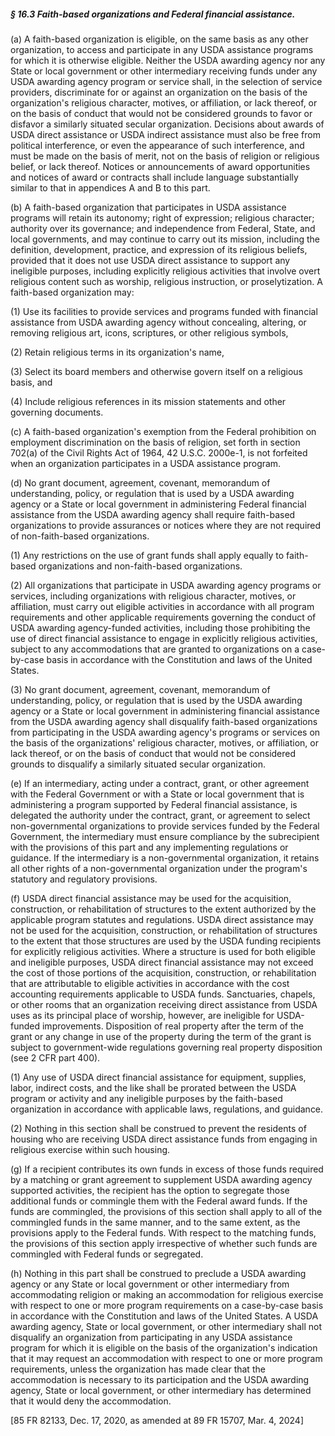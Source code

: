 ##### § 16.3 Faith-based organizations and Federal financial assistance. #####

(a) A faith-based organization is eligible, on the same basis as any other organization, to access and participate in any USDA assistance programs for which it is otherwise eligible. Neither the USDA awarding agency nor any State or local government or other intermediary receiving funds under any USDA awarding agency program or service shall, in the selection of service providers, discriminate for or against an organization on the basis of the organization's religious character, motives, or affiliation, or lack thereof, or on the basis of conduct that would not be considered grounds to favor or disfavor a similarly situated secular organization. Decisions about awards of USDA direct assistance or USDA indirect assistance must also be free from political interference, or even the appearance of such interference, and must be made on the basis of merit, not on the basis of religion or religious belief, or lack thereof. Notices or announcements of award opportunities and notices of award or contracts shall include language substantially similar to that in appendices A and B to this part.

(b) A faith-based organization that participates in USDA assistance programs will retain its autonomy; right of expression; religious character; authority over its governance; and independence from Federal, State, and local governments, and may continue to carry out its mission, including the definition, development, practice, and expression of its religious beliefs, provided that it does not use USDA direct assistance to support any ineligible purposes, including explicitly religious activities that involve overt religious content such as worship, religious instruction, or proselytization. A faith-based organization may:

(1) Use its facilities to provide services and programs funded with financial assistance from USDA awarding agency without concealing, altering, or removing religious art, icons, scriptures, or other religious symbols,

(2) Retain religious terms in its organization's name,

(3) Select its board members and otherwise govern itself on a religious basis, and

(4) Include religious references in its mission statements and other governing documents.

(c) A faith-based organization's exemption from the Federal prohibition on employment discrimination on the basis of religion, set forth in section 702(a) of the Civil Rights Act of 1964, 42 U.S.C. 2000e-1, is not forfeited when an organization participates in a USDA assistance program.

(d) No grant document, agreement, covenant, memorandum of understanding, policy, or regulation that is used by a USDA awarding agency or a State or local government in administering Federal financial assistance from the USDA awarding agency shall require faith-based organizations to provide assurances or notices where they are not required of non-faith-based organizations.

(1) Any restrictions on the use of grant funds shall apply equally to faith-based organizations and non-faith-based organizations.

(2) All organizations that participate in USDA awarding agency programs or services, including organizations with religious character, motives, or affiliation, must carry out eligible activities in accordance with all program requirements and other applicable requirements governing the conduct of USDA awarding agency-funded activities, including those prohibiting the use of direct financial assistance to engage in explicitly religious activities, subject to any accommodations that are granted to organizations on a case-by-case basis in accordance with the Constitution and laws of the United States.

(3) No grant document, agreement, covenant, memorandum of understanding, policy, or regulation that is used by the USDA awarding agency or a State or local government in administering financial assistance from the USDA awarding agency shall disqualify faith-based organizations from participating in the USDA awarding agency's programs or services on the basis of the organizations' religious character, motives, or affiliation, or lack thereof, or on the basis of conduct that would not be considered grounds to disqualify a similarly situated secular organization.

(e) If an intermediary, acting under a contract, grant, or other agreement with the Federal Government or with a State or local government that is administering a program supported by Federal financial assistance, is delegated the authority under the contract, grant, or agreement to select non-governmental organizations to provide services funded by the Federal Government, the intermediary must ensure compliance by the subrecipient with the provisions of this part and any implementing regulations or guidance. If the intermediary is a non-governmental organization, it retains all other rights of a non-governmental organization under the program's statutory and regulatory provisions.

(f) USDA direct financial assistance may be used for the acquisition, construction, or rehabilitation of structures to the extent authorized by the applicable program statutes and regulations. USDA direct assistance may not be used for the acquisition, construction, or rehabilitation of structures to the extent that those structures are used by the USDA funding recipients for explicitly religious activities. Where a structure is used for both eligible and ineligible purposes, USDA direct financial assistance may not exceed the cost of those portions of the acquisition, construction, or rehabilitation that are attributable to eligible activities in accordance with the cost accounting requirements applicable to USDA funds. Sanctuaries, chapels, or other rooms that an organization receiving direct assistance from USDA uses as its principal place of worship, however, are ineligible for USDA-funded improvements. Disposition of real property after the term of the grant or any change in use of the property during the term of the grant is subject to government-wide regulations governing real property disposition (see 2 CFR part 400).

(1) Any use of USDA direct financial assistance for equipment, supplies, labor, indirect costs, and the like shall be prorated between the USDA program or activity and any ineligible purposes by the faith-based organization in accordance with applicable laws, regulations, and guidance.

(2) Nothing in this section shall be construed to prevent the residents of housing who are receiving USDA direct assistance funds from engaging in religious exercise within such housing.

(g) If a recipient contributes its own funds in excess of those funds required by a matching or grant agreement to supplement USDA awarding agency supported activities, the recipient has the option to segregate those additional funds or commingle them with the Federal award funds. If the funds are commingled, the provisions of this section shall apply to all of the commingled funds in the same manner, and to the same extent, as the provisions apply to the Federal funds. With respect to the matching funds, the provisions of this section apply irrespective of whether such funds are commingled with Federal funds or segregated.

(h) Nothing in this part shall be construed to preclude a USDA awarding agency or any State or local government or other intermediary from accommodating religion or making an accommodation for religious exercise with respect to one or more program requirements on a case-by-case basis in accordance with the Constitution and laws of the United States. A USDA awarding agency, State or local government, or other intermediary shall not disqualify an organization from participating in any USDA assistance program for which it is eligible on the basis of the organization's indication that it may request an accommodation with respect to one or more program requirements, unless the organization has made clear that the accommodation is necessary to its participation and the USDA awarding agency, State or local government, or other intermediary has determined that it would deny the accommodation.

[85 FR 82133, Dec. 17, 2020, as amended at 89 FR 15707, Mar. 4, 2024]